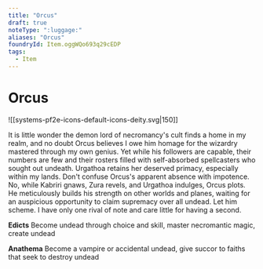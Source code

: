 ```yaml
---
title: "Orcus"
draft: true
noteType: ":luggage:"
aliases: "Orcus"
foundryId: Item.oggWQo693q29cEDP
tags:
  - Item
---
```


# Orcus
![[systems-pf2e-icons-default-icons-deity.svg|150]]

It is little wonder the demon lord of necromancy's cult finds a home in my realm, and no doubt Orcus believes I owe him homage for the wizardry mastered through my own genius. Yet while his followers are capable, their numbers are few and their rosters filled with self-absorbed spellcasters who sought out undeath. Urgathoa retains her deserved primacy, especially within my lands. Don't confuse Orcus's apparent absence with impotence. No, while Kabriri gnaws, Zura revels, and Urgathoa indulges, Orcus plots. He meticulously builds his strength on other worlds and planes, waiting for an auspicious opportunity to claim supremacy over all undead. Let him scheme. I have only one rival of note and care little for having a second.

**Edicts** Become undead through choice and skill, master necromantic magic, create undead

**Anathema** Become a vampire or accidental undead, give succor to faiths that seek to destroy undead
